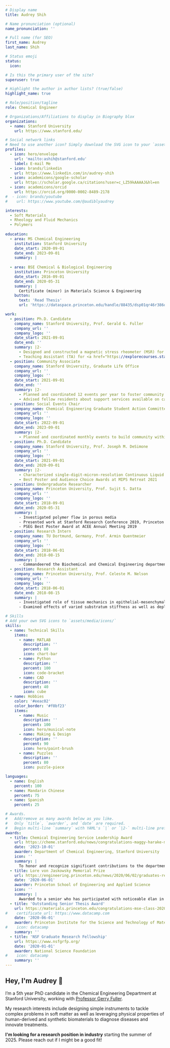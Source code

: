 ```yaml
---
# Display name
title: Audrey Shih

# Name pronunciation (optional)
name_pronunciation: ''

# Full name (for SEO)
first_name: Audrey
last_name: Shih

# Status emoji
status:
  icon: 

# Is this the primary user of the site?
superuser: true

# Highlight the author in author lists? (true/false)
highlight_name: true

# Role/position/tagline
role: Chemical Engineer

# Organizations/Affiliations to display in Biography blox
organizations:
  - name: Stanford University
    url: https://www.stanford.edu/

# Social network links
# Need to use another icon? Simply download the SVG icon to your `assets/media/icons/` folder.
profiles:
  - icon: hero/envelope
    url: 'mailto:ashih@stanford.edu'
    label: E-mail Me
  - icon: brands/linkedin
    url: https://www.linkedin.com/in/audrey-shih
  - icon: academicons/google-scholar
    url: https://scholar.google.ca/citations?user=c_LZ59kAAAAJ&hl=en
  - icon: academicons/orcid
    url: https://orcid.org/0000-0002-8489-2178
#  - icon: brands/youtube
#    url: https://www.youtube.com/@audiblyaudrey

interests:
  - Soft Materials
  - Rheology and Fluid Mechanics
  - Polymers
  
education:
  - area: MS Chemical Engineering
    institution: Stanford University
    date_start: 2020-09-01
    date_end: 2023-09-01
    summary: |
      
  - area: BSE Chemical & Biological Engineering
    institution: Princeton University
    date_start: 2016-09-01
    date_end: 2020-05-31
    summary: |
      Certificate (minor) in Materials Science & Engineering
    button:
      text: 'Read Thesis'
      url: 'https://dataspace.princeton.edu/handle/88435/dsp01qr46r386q'

work:
  - position: Ph.D. Candidate
    company_name: Stanford University, Prof. Gerald G. Fuller
    company_url: ''
    company_logo: ''
    date_start: 2021-09-01
    date_end: ''
    summary: |2-
      - Designed and constructed a magnetic stress rheometer (MSR) for bulk rheology of biological fluids
      - Teaching Assistant (TA) for <a href="https://explorecourses.stanford.edu/search;jsessionid=1danptg9hsd831gdxhjx5b2jsr?q=CHEMENG+470%3a+Mechanics+of+Soft+Matter%3a+Rheology&view=catalog&filter-coursestatus-Active=on&academicYear=20222023" target="_blank">CHEMENG 470: *Mechanics of Soft Matter: Rheology*</a> in Winter 2022 and Winter 2023
  - position: Community Associate
    company_name: Stanford University, Graduate Life Office
    company_url: ''
    company_logo: ''
    date_start: 2021-09-01
    date_end: ''
    summary: |2-
      - Planned and coordinated 12 events per year to foster community in graduate residences
      - Advised fellow residents about support services available on campus as well as residential policies
  - position: Social Events Chair
    company_name: Chemical Engineering Graduate Student Action Committee (GSAC)
    company_url: ''
    company_logo: ''
    date_start: 2022-09-01
    date_end: 2023-09-01
    summary: |2-
      - Planned and coordinated monthly events to build community within the Chemical Engineering department
  - position: Ph.D. Candidate
    company_name: Stanford University, Prof. Joseph M. DeSimone
    company_url: ''
    company_logo: ''
    date_start: 2021-09-01
    date_end: 2020-09-01
    summary: |2-
      - Characterized single-digit-micron-resolution Continuous Liquid Interface Production (CLIP)
      - Best Poster and Audience Choice Awards at MIPS Retreat 2021
  - position: Undergraduate Researcher
    company_name: Princeton University, Prof. Sujit S. Datta
    company_url: ''
    company_logo: ''
    date_start: 2018-09-01
    date_end: 2020-05-31
    summary: |
      - Investigated polymer flow in porous media
      - Presented work at Stanford Research Conference 2019, Princeton Research Day 2019, Andlinger Center for Energy and the Environment (ACEE) 2019 Annual Meeting, and Northeast Complex Fluids and Soft Matter Workshop 2020
      - PSEG Best Poster Award at ACEE Annual Meeting 2019
  - position: Research Intern
    company_name: TU Dortmund, Germany, Prof. Armin Quentmeier
    company_url: ''
    company_logo: ''
    date_start: 2018-06-01
    date_end: 2018-08-15
    summary: |
      - Commandeered the Biochemical and Chemical Engineering department's contribution to the 2018 Engineering Meets Art Exhibition
  - position: Research Assistant
    company_name: Princeton University, Prof. Celeste M. Nelson
    company_url: ''
    company_logo: ''
    date_start: 2018-06-01
    date_end: 2018-08-15
    summary: |
      - Investigated role of tissue mechanics in epithelial-mesenchymal transition (EMT)
      - Examined effects of varied substratum stiffness as well as depletion of integrin-linked kinase (ILK) on cell proliferation

# Skills
# Add your own SVG icons to `assets/media/icons/`
skills:
  - name: Technical Skills
    items:
      - name: MATLAB
        description: ''
        percent: 80
        icon: chart-bar
      - name: Python
        description: ''
        percent: 100
        icon: code-bracket
      - name: CAD
        description: ''
        percent: 40
        icon: cube
  - name: Hobbies
    color: '#eeac02'
    color_border: '#f0bf23'
    items:
      - name: Music
        description: ''
        percent: 100
        icon: hero/musical-note
      - name: Making & Design
        description: ''
        percent: 90
        icon: hero/paint-brush
      - name: Puzzles
        description: ''
        percent: 80
        icon: puzzle-piece

languages:
  - name: English
    percent: 100
  - name: Mandarin Chinese
    percent: 75
  - name: Spanish
    percent: 25

# Awards.
#   Add/remove as many awards below as you like.
#   Only `title`, `awarder`, and `date` are required.
#   Begin multi-line `summary` with YAML's `|` or `|2-` multi-line prefix and indent 2 spaces below.
awards:
  - title: Chemical Engineering Service Leadership Award
    url: https://cheme.stanford.edu/news/congratulations-maggy-harake-michelle-huang-audrey-shih-kyra-yap-2023-chemical-engineering
    date: '2023-10-01'
    awarder: Department of Chemical Engineering, Stanford University
    icon: ''
    summary: |
      To honor and recognize significant contributions to the department -- going above and beyond the scope of normal research and studies to help ensure our community thrives.
  - title: Lore von Jaskowsky Memorial Prize
    url: https://engineering.princeton.edu/news/2020/06/02/graduates-recognized-innovation-service-and-perseverance
    date: '2020-06-01'
    awarder: Princeton School of Engineering and Applied Science
    icon: ''
    summary: |
      Awarded to a senior who has participated with noticeable élan in research that has resulted in a contribution to the field, whose interactions with other students, faculty, and staff has added to the quality of university life.
  - title: 'Outstanding Senior Thesis Award'
    url: https://materials.princeton.edu/congratulations-mse-class-2020
#    certificate_url: https://www.datacamp.com
    date: '2020-06-01'
    awarder: Princeton Institute for the Science and Technology of Materials
#    icon: datacamp
    summary: ''
  - title: 'NSF Graduate Research Fellowship'
    url: https://www.nsfgrfp.org/
    date: '2020-01-01'
    awarder: National Science Foundation
#    icon: datacamp
    summary: ''
---
```


## Hey, I'm Audrey 👋

I’m a 5th year PhD candidate in the Chemical Engineering Department at Stanford University, working with [Professor Gerry Fuller](https://fullergroup.stanford.edu/).

My research interests include designing simple instruments to tackle complex problems in soft matter as well as leveraging physical properties of human-derived and synthetic biomaterials to diagnose diseases and innovate treatments.

**I'm looking for a research position in industry** starting the summer of 2025. Please reach out if I might be a good fit!